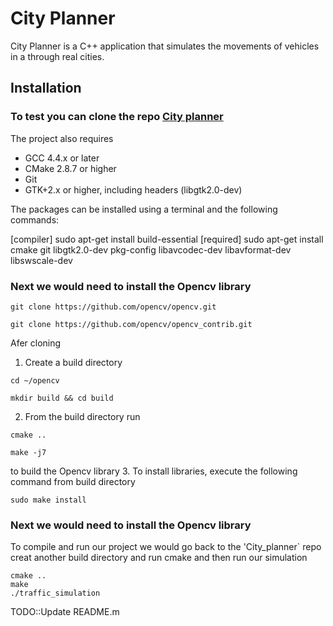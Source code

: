 # City Planner

City Planner is a C++ application that simulates the movements of vehicles in a through real cities.

## Installation

### To test you can clone the repo [City planner](https://github.com/macvincent/city-planner)

The project also requires
- GCC 4.4.x or later
- CMake 2.8.7 or higher
- Git
- GTK+2.x or higher, including headers (libgtk2.0-dev)

The packages can be installed using a terminal and the following commands:

[compiler] sudo apt-get install build-essential
[required] sudo apt-get install cmake git libgtk2.0-dev pkg-config libavcodec-dev libavformat-dev libswscale-dev

### Next we would need to install the Opencv library
```
git clone https://github.com/opencv/opencv.git

git clone https://github.com/opencv/opencv_contrib.git
```
Afer cloning
1. Create a build directory 
```
cd ~/opencv

mkdir build && cd build
```
2. From the build directory run
```
cmake ..

make -j7
```
to build the Opencv library
3. To install libraries, execute the following command from build directory
```
sudo make install
```
### Next we would need to install the Opencv library
To compile and run our project we would go back to the 'City_planner` repo creat another build directory and run cmake and then run our simulation

```
cmake ..
make
./traffic_simulation
```
TODO::Update README.m